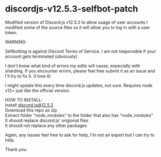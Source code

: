 # discordjs-v12.5.3-selfbot-patch

Modified version of Discord.js v12.5.3 to allow usage of user accounts
I modified some of the source files so it will allow you to log in with a user token. 


WARNING:

Selfbotting is against Discord Terms of Service. I am not responsible if your account gets terminated 
(obviously)

I don't know what kind of errors my edits will cause, especially with sharding. 
If you encounter errors, please feel free submit it as an issue and I'll try to fix it.
(I love it) 

I might update this every time discord.js updates, not sure.
Requires node v12+ just like the official version.


HOW TO INSTALL:<br>
Install discord.js@12.5.3<br>
Download this repo as zip<br>
Extract folder "node_modules" to the folder that also has "node_modules"<br>
It should replace discord.js' origional files<br>
It should not replace any other packages


Again, any issues feel free to ask for help, I'm not an expert but I can try to help.

Thank you.
